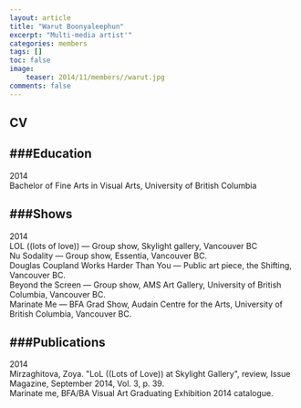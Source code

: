 ```yaml
---
layout: article
title: "Warut Boonyaleephun"
excerpt: "Multi-media artist'"
categories: members
tags: []
toc: false
image: 
	teaser: 2014/11/members//warut.jpg
comments: false
---
```


## CV

###Education
---
2014  
Bachelor of Fine Arts in Visual Arts, University of British Columbia  

###Shows
---
2014  
LOL ((lots of love)) — Group show, Skylight gallery, Vancouver BC  
Nu Sodality — Group show, Essentia, Vancouver BC.  
Douglas Coupland Works Harder Than You — Public art piece, the Shifting, Vancouver BC.  
Beyond the Screen — Group show,  AMS Art Gallery, University of British Columbia, Vancouver BC.  
Marinate Me — BFA Grad Show, Audain Centre for the Arts, University of British Columbia, Vancouver BC.  

###Publications
---
2014  
Mirzaghitova, Zoya. "LoL ((Lots of Love)) at Skylight Gallery", review, Issue Magazine, September 2014, Vol. 3, p. 39.  
Marinate me, BFA/BA Visual Art Graduating Exhibition 2014 catalogue.  